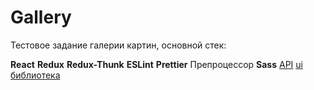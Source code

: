 # **Gallery**

Тестовое задание галерии картин, основной стек:

**React**
**Redux**
**Redux-Thunk**
**ESLint**
**Prettier**
Препроцессор **Sass**
[API](https://test-front.framework.team/api-docs/)
[ui библиотека](https://www.npmjs.com/package/fwt-internship-uikit)
